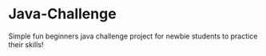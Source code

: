 # Java-Challenge
Simple fun beginners java challenge project for newbie students to practice their skills!
